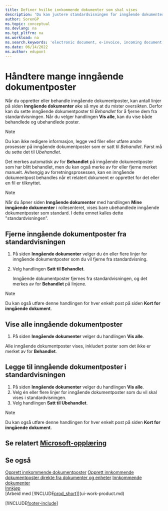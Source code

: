 ```yaml
---
title: Definer hvilke innkommende dokumenter som skal vises
description: 'Du kan justere standardvisningen for inngående dokumenter, for eksempel e-fakturaer, for å få bedre oversikt over behandlede og ubehandlede poster.'
author: SorenGP
ms.topic: conceptual
ms.devlang: na
ms.tgt_pltfrm: na
ms.workload: na
ms.search.keywords: 'electronic document, e-invoice, incoming document, OCR, ecommerce, document exchange, import invoice'
ms.date: 06/14/2022
ms.author: edupont
---
```

# <a name="manage-many-incoming-document-records" />Håndtere mange inngående dokumentposter

Når du oppretter eller behandle inngående dokumentposter, kan antall linjer på siden **Inngående dokumenter** øke så mye at du mister oversikten. Derfor kan du sette inngående dokumentposter til *Behandlet* for å fjerne dem fra standardvisningen. Når du velger handlingen **Vis alle**, kan du vise både behandlede og ubehandlede poster.

> [!NOTE]  
> Du kan ikke redigere informasjon, legge ved filer eller utføre andre prosesser på inngående dokumentposter som er satt til *Behandlet*. Først må du sette det til *Ubehandlet*.

Det merkes automatisk av for **Behandlet** på inngående dokumentposter som har blitt behandlet, men du kan også merke av for eller fjerne merket manuelt. Avhengig av forretningsprosessen, kan en inngående dokumentpost behandles når et relatert dokument er opprettet for det eller en fil er tilknyttet.

> [!NOTE]  
> Når du åpner siden **Inngående dokumenter** med handlingen **Mine inngående dokumenter** i rollesenteret, vises bare ubehandlede inngående dokumentposter som standard. I dette emnet kalles dette "standardvisningen".

## <a name="to-remove-incoming-document-records-from-the-default-view" />Fjerne inngående dokumentposter fra standardvisningen

1. På siden **Inngående dokumenter** velger du én eller flere linjer for inngående dokumentposter som du vil fjerne fra standardvisning.
2. Velg handlingen **Satt til Behandlet**.

    Inngående dokumentposter fjernes fra standardvisningen, og det merkes av for **Behandlet** på linjene.

> [!NOTE]  
> Du kan også utføre denne handlingen for hver enkelt post på siden **Kort for inngående dokument**.

## <a name="to-view-all-incoming-document-records" />Vise alle inngående dokumentposter

1. På siden **Inngående dokumenter** velger du handlingen **Vis alle**.

Alle inngående dokumentposter vises, inkludert poster som det ikke er merket av for **Behandlet**.

## <a name="to-add-incoming-document-records-to-the-default-view" />Legge til inngående dokumentposter i standardvisningen

1. På siden **Inngående dokumenter** velger du handlingen **Vis alle**.
2. Velg én eller flere linjer for inngående dokumentposter som du vil skal vises i standardvisningen.
3. Velg handlingen **Satt til Ubehandlet**.  

> [!NOTE]  
> Du kan også utføre denne handlingen for hver enkelt post på siden **Kort for inngående dokument**.

## <a name="see-related-microsoft-training" />Se relatert [Microsoft-opplæring](/training/modules/incoming-documents-dynamics-365-business-central/)

## <a name="see-also" />Se også
  
[Opprett innkommende dokumentposter](across-how-create-income-document-records.md)
[Opprett innkommende dokumentposter direkte fra dokumenter og enheter](across-how-connect-disconnect-income-document-records.md)
[Innkommende dokumenter](across-income-documents.md)  
[Innkjøp](purchasing-manage-purchasing.md)  
[Arbeid med [!INCLUDE[prod_short](includes/prod_short.md)]](ui-work-product.md)


[!INCLUDE[footer-include](includes/footer-banner.md)]
